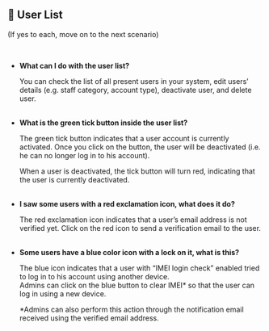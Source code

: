 
## 🔑 User List
<aside>
(If yes to each, move on to the next scenario)
    
<br> <!-- Adding one line space -->

- **What can I do with the user list?**<br>

  You can check the list of all present users in your system, edit users’ details (e.g. staff category, account type), deactivate user, and delete user.<br><br>
  
- **What is the green tick button inside the user list?**<br>

  The green tick button indicates that a user account is currently activated. Once you click on the button, the user will be deactivated (i.e. he can no longer log in to his account).<br>

  When a user is deactivated, the tick button will turn red, indicating that the user is currently deactivated.<br><br>

- **I saw some users with a red exclamation icon, what does it do?**<br>

  The red exclamation icon indicates that a user’s email address is not verified yet. Click on the red icon to send a verification email to the user.<br><br>
  
- **Some users have a blue color icon with a lock on it, what is this?**<br>

  The blue icon indicates that a user with “IMEI login check” enabled tried to log in to his account using another device.<br>
  Admins can click on the blue button to clear IMEI* so that the user can log in using a new device. <br>

  *Admins can also perform this action through the notification email received using the verified email address.<br><br>

  

</aside>
